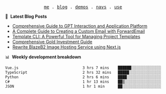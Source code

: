 <p align="center">
  <samp>
    <a href="https://ryanuo.cc">me</a> .
    <a href="https://ryanuo.cc/posts">blog</a> .
<!--     <a href="https://www.ryanuo.cc/projects">projects</a> . -->
    <a href="https://www.ryanuo.cc/demos">demos</a> .
    <a href="https://www.ryanuo.cc/navs">navs</a> .
    <a href="https://github.com/ryanuo/ryanuo/blob/master/use.md">use</a>
  </samp>
</p>

📕 &nbsp;**Latest Blog Posts**
<!-- BLOG-POST-LIST:START -->
- [Comprehensive Guide to GPT Interaction and Application Platform](https://ryanuo.cc/posts/gpt)
- [A Complete Guide to Creating a Custom Email with ForwardEmail](https://ryanuo.cc/posts/forwardemail)
- [Template CLI: A Powerful Tool for Managing Project Templates](https://ryanuo.cc/posts/tmpl-cli)
- [Comprehensive Gold Investment Guide](https://ryanuo.cc/posts/aug)
- [Rewrite BlazeB2 Image Hosting Service using Next.js](https://ryanuo.cc/posts/rewrite-blazeb2)
<!-- BLOG-POST-LIST:END -->

📊 &nbsp;**Weekly development breakdown**
<!--START_SECTION:waka-->

```txt
Vue.js                             3 hrs 7 mins    ██████░░░░░░░░░░░░░░░░░░░   24.55 %
TypeScript                         2 hrs 32 mins   █████░░░░░░░░░░░░░░░░░░░░   19.94 %
Python                             2 hrs 6 mins    ████░░░░░░░░░░░░░░░░░░░░░   16.58 %
C#                                 1 hr 13 mins    ██▒░░░░░░░░░░░░░░░░░░░░░░   09.68 %
JSON                               1 hr 1 min      ██░░░░░░░░░░░░░░░░░░░░░░░   08.11 %
```

<!--END_SECTION:waka-->

<!-- <p align="right"><img src="https://views.whatilearened.today/views/github/Rr210/Rr210.svg?cache=remove"/></p>
 -->
